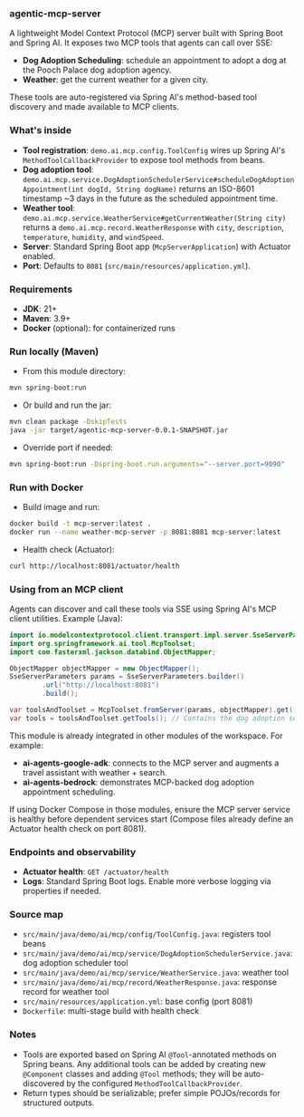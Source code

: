 ### agentic-mcp-server

A lightweight Model Context Protocol (MCP) server built with Spring Boot and Spring AI. It exposes two MCP tools that agents can call over SSE:

- **Dog Adoption Scheduling**: schedule an appointment to adopt a dog at the Pooch Palace dog adoption agency.
- **Weather**: get the current weather for a given city.

These tools are auto-registered via Spring AI's method-based tool discovery and made available to MCP clients.

### What's inside

- **Tool registration**: `demo.ai.mcp.config.ToolConfig` wires up Spring AI's `MethodToolCallbackProvider` to expose tool methods from beans.
- **Dog adoption tool**: `demo.ai.mcp.service.DogAdoptionSchedulerService#scheduleDogAdoptionAppointment(int dogId, String dogName)` returns an ISO-8601 timestamp ~3 days in the future as the scheduled appointment time.
- **Weather tool**: `demo.ai.mcp.service.WeatherService#getCurrentWeather(String city)` returns a `demo.ai.mcp.record.WeatherResponse` with `city`, `description`, `temperature`, `humidity`, and `windSpeed`.
- **Server**: Standard Spring Boot app (`McpServerApplication`) with Actuator enabled.
- **Port**: Defaults to `8081` (`src/main/resources/application.yml`).

### Requirements

- **JDK**: 21+
- **Maven**: 3.9+
- **Docker** (optional): for containerized runs

### Run locally (Maven)

- From this module directory:

```bash
mvn spring-boot:run
```

- Or build and run the jar:

```bash
mvn clean package -DskipTests
java -jar target/agentic-mcp-server-0.0.1-SNAPSHOT.jar
```

- Override port if needed:

```bash
mvn spring-boot:run -Dspring-boot.run.arguments="--server.port=9090"
```

### Run with Docker

- Build image and run:

```bash
docker build -t mcp-server:latest .
docker run --name weather-mcp-server -p 8081:8081 mcp-server:latest
```

- Health check (Actuator):

```bash
curl http://localhost:8081/actuator/health
```

### Using from an MCP client

Agents can discover and call these tools via SSE using Spring AI's MCP client utilities. Example (Java):

```java
import io.modelcontextprotocol.client.transport.impl.server.SseServerParameters;
import org.springframework.ai.tool.McpToolset;
import com.fasterxml.jackson.databind.ObjectMapper;

ObjectMapper objectMapper = new ObjectMapper();
SseServerParameters params = SseServerParameters.builder()
        .url("http://localhost:8081")
        .build();

var toolsAndToolset = McpToolset.fromServer(params, objectMapper).get();
var tools = toolsAndToolset.getTools(); // Contains the dog adoption scheduler and weather tools
```

This module is already integrated in other modules of the workspace. For example:

- **ai-agents-google-adk**: connects to the MCP server and augments a travel assistant with weather + search.
- **ai-agents-bedrock**: demonstrates MCP-backed dog adoption appointment scheduling.

If using Docker Compose in those modules, ensure the MCP server service is healthy before dependent services start (Compose files already define an Actuator health check on port 8081).

### Endpoints and observability

- **Actuator health**: `GET /actuator/health`
- **Logs**: Standard Spring Boot logs. Enable more verbose logging via properties if needed.

### Source map

- `src/main/java/demo/ai/mcp/config/ToolConfig.java`: registers tool beans
- `src/main/java/demo/ai/mcp/service/DogAdoptionSchedulerService.java`: dog adoption scheduler tool
- `src/main/java/demo/ai/mcp/service/WeatherService.java`: weather tool
- `src/main/java/demo/ai/mcp/record/WeatherResponse.java`: response record for weather tool
- `src/main/resources/application.yml`: base config (port 8081)
- `Dockerfile`: multi-stage build with health check

### Notes

- Tools are exported based on Spring AI `@Tool`-annotated methods on Spring beans. Any additional tools can be added by creating new `@Component` classes and adding `@Tool` methods; they will be auto-discovered by the configured `MethodToolCallbackProvider`.
- Return types should be serializable; prefer simple POJOs/records for structured outputs.
